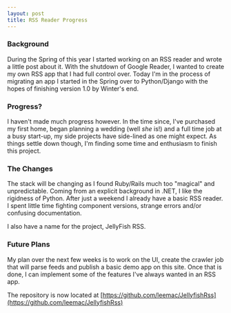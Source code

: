 ```yaml
---
layout: post
title: RSS Reader Progress
---
```


### Background

During the Spring of this year I started working on an RSS reader and wrote a little post about it. With the shutdown of Google Reader, I wanted to create my own RSS app that I had full control over. Today I'm in the process of migrating an app I started in the Spring over to Python/Django with the hopes of finishing version 1.0 by Winter's end.

### Progress?

I haven't made much progress however. In the time since, I've purchased my first home, began planning a wedding (well <i>she</i> is!) and a full time job at a busy start-up, my side projects have side-lined as one might expect. As things settle down though, I'm finding some time and enthusiasm to finish this project.

### The Changes

The stack will be changing as I found Ruby/Rails much too "magical" and unpredictable. Coming from an explicit background in .NET, I like the rigidness of Python. After just a weekend I already have a basic RSS reader. I spent little time fighting component versions, strange errors and/or confusing documentation.

I also have a name for the project, JellyFish RSS.

### Future Plans

My plan over the next few weeks is to work on the UI, create the crawler job that will parse feeds and publish a basic demo app on this site. Once that is done, I can implement some of the features I've always wanted in an RSS app.

The repository is now located at [https://github.com/leemac/JellyfishRss](https://github.com/leemac/JellyfishRss)
